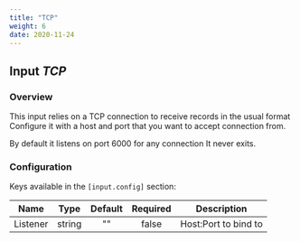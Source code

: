 ```yaml
---
title: "TCP"
weight: 6
date: 2020-11-24
---
```

## Input *TCP*

### Overview
This input relies on a TCP connection to receive records in the usual format
Configure it with a host and port that you want to accept connection from.  

By default it listens on port 6000 for any connection
It never exits.  



### Configuration

Keys available in the `[input.config]` section:

|Name|Type|Default|Required|Description|
|----|:--:|:-----:|:------:|-----------|
| Listener| string| ""| false| Host:Port to bind to|

